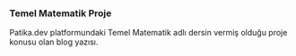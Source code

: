 ### Temel Matematik Proje

Patika.dev platformundaki Temel Matematik adlı dersin vermiş olduğu proje konusu olan blog yazısı.
